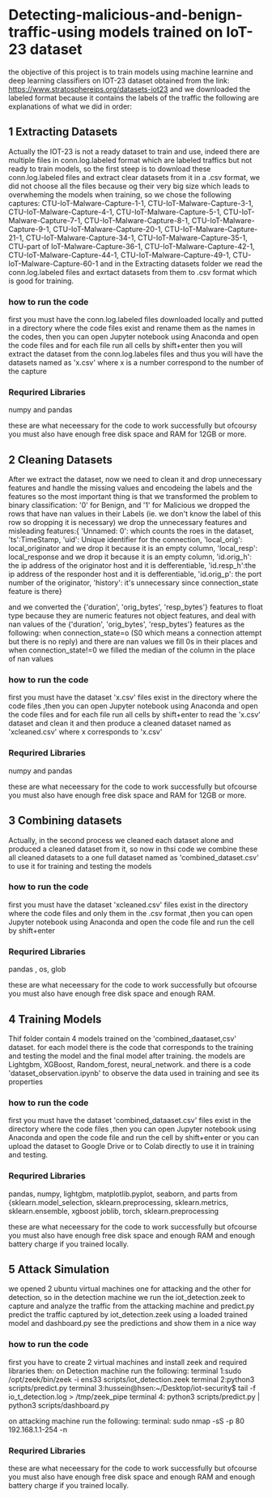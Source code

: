 # Detecting-malicious-and-benign-traffic-using models trained on IoT-23 dataset
the objective of this project is to train models using machine learnine and deep learning classifiers on IOT-23 dataset obtained from the link: https://www.stratosphereips.org/datasets-iot23 and we downloaded the labeled format because it contains the labels of the traffic
the following are explanations of what we did in order:
## 1 Extracting Datasets
Actually the IOT-23 is not a ready dataset to train and use, indeed there are multiple files in conn.log.labeled format which are labeled traffics but not ready to train models, so the first steep is to download these conn.log.labeled files and extract clear datasets from it in a .csv format, we did not choose all the files because og their very big size which leads to overwheming the models when training, so we chose  the following captures:
CTU-IoT-Malware-Capture-1-1, CTU-IoT-Malware-Capture-3-1, CTU-IoT-Malware-Capture-4-1, CTU-IoT-Malware-Capture-5-1, CTU-IoT-Malware-Capture-7-1, CTU-IoT-Malware-Capture-8-1, CTU-IoT-Malware-Capture-9-1, CTU-IoT-Malware-Capture-20-1, CTU-IoT-Malware-Capture-21-1, CTU-IoT-Malware-Capture-34-1, CTU-IoT-Malware-Capture-35-1, CTU-part of IoT-Malware-Capture-36-1, CTU-IoT-Malware-Capture-42-1, CTU-IoT-Malware-Capture-44-1, CTU-IoT-Malware-Capture-49-1, CTU-IoT-Malware-Capture-60-1
and in the Extracting datasets folder we read the conn.log.labeled files and exrtact datasets from them to .csv format which is good for training.

### how to run the code
first you must have the conn.log.labeled files downloaded locally and putted in a directory where the code files exist and rename them as the names in the codes, then you can open Jupyter notebook using Anaconda and open the code files and for each file run all cells by shift+enter then you will extract the dataset from the conn.log.labeles files
and thus you will have the datasets named as 'x.csv' where x is a number correspond to the number of the capture

### Requrired Libraries
numpy and pandas 

these are what neceessary  for the code to work successfully but ofcoursy you must also have enough free disk space and RAM for 12GB or more.

## 2 Cleaning Datasets
After we extract the dataset, now we need to clean it and drop unnecessary features and handle the missing values and encodeing the labels and the features
so the most important thing is that we transformed the problem to binary classification: '0' for Benign, and '1' for Malicious 
we dropped the rows that have nan values in their Labels (ie. we don't know the label of this row so dropping it is necessary)
we drop the unnecessary features and misleading features:{
'Unnamed: 0': which counts the roes in the dataset,
'ts':TimeStamp,
'uid': Unique identifier for the connection,
'local_orig': local_originator and we drop it because it is an empty column, 
'local_resp': local_response and we drop it because it is an empty column,
'id.orig_h': the ip address of the originator host and it is defferentiable,
'id.resp_h':the ip address of the responder host and it is defferentiable,
'id.orig_p': the port number of the originator,
'history': it's unnecessary since connection_state feature is there}

and we converted the {'duration', 'orig_bytes', 'resp_bytes'} features to float type because they are numeric features not object features,
and deal with nan values of the {'duration', 'orig_bytes', 'resp_bytes'} features as the following:
when connection_state=o (S0 which means a connection attempt but there is no reply) and there are nan values we fill 0s in their places
and when connection_state!=0 we filled the median of the column in the place of nan values


### how to run the code
first you must have the dataset 'x.csv' files exist in the directory where the code files ,then you can open Jupyter notebook using Anaconda and open the code files and for each file run all cells by shift+enter to read the 'x.csv' dataset and clean it and then produce a cleaned dataset named as 'xcleaned.csv' where x corresponds to 'x.csv' 
### Requrired Libraries
numpy and pandas 

these are what neceessary for the code to work successfully but ofcourse you must also have enough free disk space and RAM for 12GB or more.


## 3 Combining datasets
Actually, in the second process we cleaned each dataset alone and produced a cleaned dataset from it, so now in thsi code we combine these all cleaned datasets to a one full dataset named as 'combined_dataset.csv' to use it for training and testing the models

### how to run the code
first you must have the dataset 'xcleaned.csv' files exist in the directory where the code files and only them in the .csv format ,then you can open Jupyter notebook using Anaconda and open the code file and run the cell by shift+enter 

### Requrired Libraries
pandas , os, glob

these are what neceessary for the code to work successfully but ofcourse you must also have enough free disk space and enough RAM.


## 4 Training Models
Thif folder contain 4 models trained on the 'combined_daataset,csv' dataset.
for each model there is the code that corresponds to the training and testing the model and the final model after training.
the models are Lightgbm, XGBoost, Random_forest, neural_network.
and there is a code 'dataset_observation.ipynb' to observe the data used in training and see its properties

### how to run the code
first you must have the dataset 'combined_dataaset.csv' files exist in the directory where the code files  ,then you can open Jupyter notebook using Anaconda and open the code file and run the cell by shift+enter 
or you can upload the dataset to Google Drive or to Colab directly to use it in training and testing.

### Requrired Libraries
pandas, numpy, lightgbm, matplotlib.pyplot, seaborn, and parts from {sklearn.model_selection, sklearn.preprocessing, sklearn.metrics, sklearn.ensemble, xgboost
joblib, torch, sklearn.preprocessing

these are what neceessary for the code to work successfully but ofcourse you must also have enough free disk space and enough RAM and enough battery charge if you trained locally.


## 5 Attack Simulation
we opened 2 ubuntu virtual machines one for attacking and the other for detection, so in the detection machine we run the iot_detection.zeek to capture and analyze the traffic from the attacking machine
and predict.py predict the traffic captured by iot_detection.zeek using a loaded trained model
and dashboard.py see the predictions and show them in a nice way

### how to run the code
first you have to create 2 virtual machines and install zeek and required libraries then:
on Detection machine run the following:
terminal 1:sudo /opt/zeek/bin/zeek -i ens33 scripts/iot_detection.zeek
terminal 2:python3 scripts/predict.py
terminal 3:hussein@hsen:~/Desktop/iot-security$ tail -f io_t_detection.log > /tmp/zeek_pipe
terminal 4: python3 scripts/predict.py | python3 scripts/dashboard.py 

on attacking machine run the following:
terminal: sudo nmap -sS -p 80 192.168.1.1-254 -n

### Requrired Libraries

these are what neceessary for the code to work successfully but ofcourse you must also have enough free disk space and enough RAM and enough battery charge if you trained locally.


